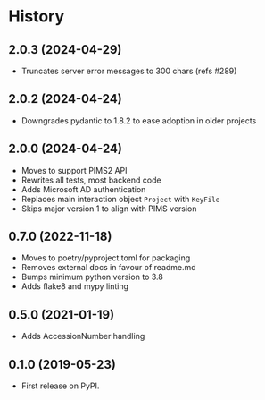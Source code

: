 # History
## 2.0.3 (2024-04-29)
* Truncates server error messages to 300 chars (refs #289)
  
## 2.0.2 (2024-04-24)
* Downgrades pydantic to 1.8.2 to ease adoption in older projects

## 2.0.0 (2024-04-24)
* Moves to support PIMS2 API
* Rewrites all tests, most backend code
* Adds Microsoft AD authentication
* Replaces main interaction object `Project` with `KeyFile`
* Skips major version 1 to align with PIMS version

## 0.7.0 (2022-11-18)
* Moves to poetry/pyproject.toml for packaging
* Removes external docs in favour of readme.md
* Bumps minimum python version to 3.8
* Adds flake8 and mypy linting

## 0.5.0 (2021-01-19)
* Adds AccessionNumber handling

## 0.1.0 (2019-05-23)
* First release on PyPI.
